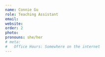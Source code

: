 ```yaml
---
name: Connie Gu
role: Teaching Assistant
email: 
website: 
order: 2
photo: 
pronouns: she/her
# meta:
#   Office Hours: Somewhere on the internet
---
```

